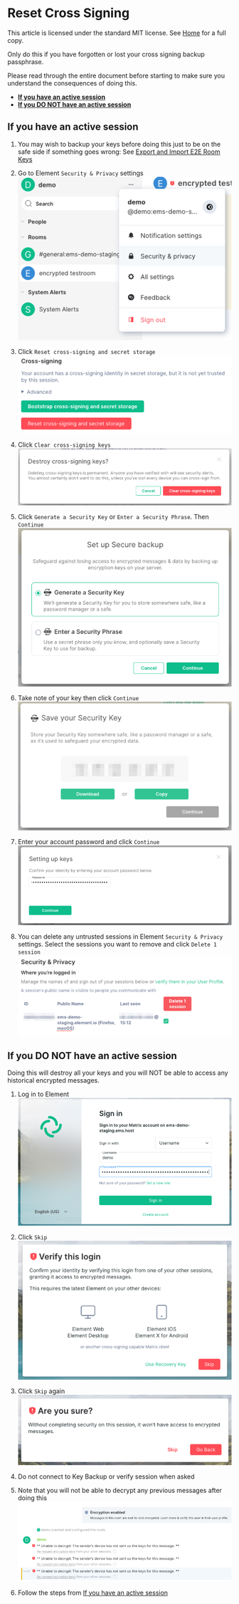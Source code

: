 # Reset Cross Signing

This article is licensed under the standard MIT license. See [Home](index.md) for a full copy.

Only do this if you have forgotten or lost your cross signing backup passphrase.

Please read through the entire document before starting to make sure you understand the consequences of doing this.

* **[If you have an active session](#if-you-have-an-active-session)**
* **[If you DO NOT have an active session](#if-you-do-not-have-an-active-session)**


## If you have an active session

1. You may wish to backup your keys before doing this just to be on the safe side if something goes wrong: See [Export and Import E2E Room Keys](Export-and-Import-E2E-Room-Keys.md)

2. Go to Element `Security & Privacy` settings  
![](images/Screen%20Shot%202020-07-30%20at%203.02.07%20PM.png)

1. Click `Reset cross-signing and secret storage`  
![](images/Screen%20Shot%202020-07-30%20at%203.05.05%20PM.png)

1. Click `Clear cross-signing keys`  
![](images/Screen%20Shot%202020-07-30%20at%203.06.18%20PM.png)

1. Click `Generate a Security Key` or `Enter a Security Phrase`. Then `Continue`  
![](images/Screen%20Shot%202020-07-30%20at%203.06.50%20PM.png)

1. Take note of your key then click `Continue`  
![](images/Screen%20Shot%202020-07-30%20at%203.07.52%20PM.png)

1. Enter your account password and click `Continue`  
![](images/Screen%20Shot%202020-07-30%20at%203.09.47%20PM.png)

1. You can delete any untrusted sessions in Element `Security & Privacy` settings. Select the sessions you want to remove and click `Delete 1 session`  
![](images/Screen%20Shot%202020-07-30%20at%203.14.55%20PM.png)


## If you DO NOT have an active session

Doing this will destroy all your keys and you will NOT be able to access any historical encrypted messages.

1. Log in to Element  
![](images/Screen%20Shot%202020-07-30%20at%202.59.21%20PM.png)

1. Click `Skip`  
![](images/Screen%20Shot%202020-07-30%20at%203.00.40%20PM.png)

1. Click `Skip` again  
![](images/Screen%20Shot%202020-07-30%20at%203.01.08%20PM.png)

1. Do not connect to Key Backup or verify session when asked

1. Note that you will not be able to decrypt any previous messages after doing this  
![](images/Screen%20Shot%202020-07-30%20at%203.12.36%20PM.png)

1. Follow the steps from [If you have an active session](#if-you-have-an-active-session)
